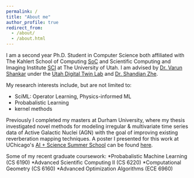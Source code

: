 ```yaml
---
permalink: /
title: "About me"
author_profile: true
redirect_from: 
  - /about/
  - /about.html
---
```


I am a second year Ph.D. Student in Computer Science both affiliated with The Kahlert School of Computing [SoC](https://www.cs.utah.edu) and Scientific Computing and Imaging Institute [SCI](https://www.sci.utah.edu/) at The University of Utah. I am advised by [Dr. Varun Shankar](https://users.cs.utah.edu/~shankar/) under the [Utah Digital Twin Lab](https://digitaltwin.cs.utah.edu/) and [Dr. Shandian Zhe](https://users.cs.utah.edu/~zhe/).

My research interests include, but are not limited to:
* SciML: Operator Learning, Physics-informed ML 
* Probabalistic Learning
* kernel methods

Previously I completed my masters at Durham University, where my thesis investigated novel methods for modeling irregular & multivariate time series data of Active Galactic Nuclei (AGN) with the goal of improving existing reverberation mapping techniques. A poster I presented for this work at UChicago's [AI + Science Summer School](https://datascience.uchicago.edu/events/ai-science-summer-school-2023/) can be found [here](https://docs.google.com/presentation/d/e/2PACX-1vTejV4YIXShOr6Lx56WlS0E73Dhya-NTqcycXGygBc3mflo6bYvwq2xEEx9z8F1TdwIh358MqnDkxbJ/pub?start=false&loop=false&delayms=60000).

Some of my recent graduate coursework:
*Probabalistic Machine Learning (CS 6190)
*Advanced Scientific Computing II (CS 6220)
*Computational Geometry (CS 6160)
*Advanced Optimization Algorithms (ECE 6960)